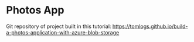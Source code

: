 # Photos App

Git repository of project built in this tutorial: https://tomlogs.github.io/build-a-photos-application-with-azure-blob-storage
